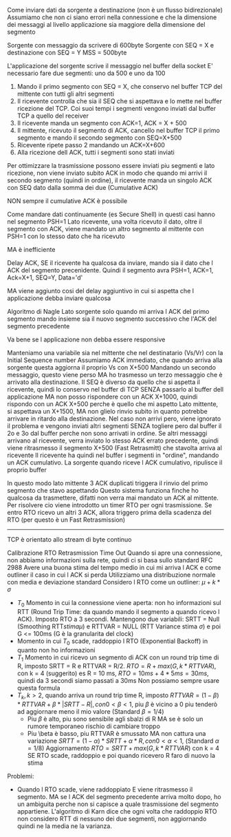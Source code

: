 Come inviare dati da sorgente a destinazione (non è un flusso bidirezionale)
Assumiamo che non ci siano errori nella connessione e che la dimensione dei messaggi al livello applicazione sia maggiore della dimensione del segmento

Sorgente con messaggio da scrivere di 600byte
Sorgente con SEQ = X e destinazione con SEQ = Y
MSS = 500byte

L'applicazione del sorgente scrive il messaggio nel buffer della socket
E' necessario fare due segmenti: uno da 500 e uno da 100

1. Mando il primo segmento con SEQ = X, che conservo nel buffer TCP del mittente con tutti gli altri segmenti
2. Il ricevente controlla che sia il SEQ che si aspettava e lo mette nel buffer ricezione del TCP. Coi suoi tempi i segmenti vengono inviati dal buffer TCP a quello del receiver
3. Il ricevente manda un segmento con ACK=1, ACK = X + 500
4. Il mittente, ricevuto il segmento di ACK, cancello nel buffer TCP il primo segmento e mando il secondo segmento con SEQ=X+500
5. Ricevente ripete passo 2 mandando un ACK=X+600
6. Alla ricezione dell ACK, tutti i segmenti sono stati inviati

Per ottimizzare la trasmissione possono essere inviati piu segmenti e lato ricezione, non viene inviato subito ACK in modo che quando mi arrivi il secondo segmento (quindi in ordine), il ricevente manda un singolo ACK con SEQ dato dalla somma dei due (Cumulative ACK)

NON sempre il cumulative ACK è possibile 


Come mandare dati continuamente (es Secure Shell)
in questi casi hanno nel segmento PSH=1
Lato ricevente, una volta ricevuto il dato, oltre il segmento con ACK, viene mandato un altro segmento al mittente con PSH=1 con lo stesso dato che ha ricevuto

MA è inefficiente

Delay ACK, SE il ricevente ha qualcosa da inviare, mando sia il dato che l ACK del segmento precenìdente.
Quindi il segmento avra PSH=1, ACK=1, Ack=X+1, SEQ=Y, Data='d'

MA viene aggiunto cosi del delay aggiuntivo in cui si aspetta che l applicazione debba inviare qualcosa


Algoritmo di Nagle
Lato sorgente solo quando mi arriva l ACK del primo segmento mando insieme sia il nuovo segmento successivo che l'ACK del segmento precedente

Va bene se l applicazione non debba essere responsive


Manteniamo una variabile sia nel mittente che nel destinatario (Vs/Vr) con la Initial Sequence number 
Assumiamo ACK immediato, che quando arriva alla sorgente questa aggiorna il proprio Vs con X+500
Mandando un secondo messaggio, questo viene perso MA ho trasmesso un terzo messaggio che è arrivato alla destinazione.
Il SEQ è diverso da quello che si aspetta il ricevente, quindi lo conservo nel buffer di TCP SENZA passarlo al buffer dell applicazione
MA non posso rispondere con un ACK X+1000, quindi rispondo con un ACK X+500 perche è quello che mi aspetto
Lato mittente, si aspettava un X+1500, MA non glielo rinvio subito in quanto potrebbe arrivare in ritardo alla destinazione. Nel caso non arrivi pero, viene ignorato il problema e vengono inviati altri segmenti SENZA togliere pero dal buffer il 2o e 3o dal buffer perche non sono arrivati in ordine. Se altri messaggi arrivano al ricevente, verra inviato lo stesso ACK errato precedente, quindi viene ritrasmesso il segmento X+500 (Fast Retrasmitt) che stavolta arriva al ricevente
Il ricevente ha quindi nel buffer i segmenti in "ordine", mandando un ACK cumulativo. La sorgente quando riceve l ACK cumulativo, ripulisce il proprio buffer 

In questo modo lato mittente 3 ACK duplicati triggera il rinvio del primo segmento che stavo aspettando
Questo sistema funziona finche ho qualcosa da trasmettere, difatti non verra mai mandato un ACK al mittente. Per risolvere cio viene introdotto un timer RTO per ogni trasmissione.
Se entro RTO ricevo un altri 3 ACK, allora triggero prima della scadenza del RTO (per questo è un Fast Retrasmission) 

---

TCP è orientato allo stream di byte continuo 


Calibrazione RTO Retrasmission Time Out 
Quando si apre una connessione, non abbiamo informazioni sulla rete, quindi ci si basa sullo standard RFC 2988
Avere una buona stima del tempo medio in cui mi arriva l ACK e come outliner il caso in cui l ACK si perda
Utilizziamo una distribuzione normale con media e deviazione standard
Considero l RTO come un outliner: $\mu + k*\sigma$

- $T_0$ Momento in cui la connessione viene aperta: non ho informazioni sul RTT (Round Trip Time: da quando mando il segmento a quando ricevo l ACK). Imposto RTO a 3 secondi. Mantengono due variabili: SRTT = Null (Smoothing RTT$stima \mu$) e RTTVAR = NULL (RTT Variance stima $\sigma$) e poi G <= 100ms (G è la granularita del clock)
- Momento in cui $T_0$ scade, raddoppio l RTO (Exponential Backoff) in quanto non ho informazioni
- $T_1$ Momento in cui ricevo un segmento di ACK con un round trip time di R, imposto SRTT = R e RTTVAR = R/2. $RTO = R + max(G, k*RTTVAR)$, con k = 4 (suggerito)
es R = 10 ms, $RTO = 10ms + 4*5ms = 30ms$, quindi da 3 secondi siamo passati a 30ms
Non possiamo sempre usare questa formula 
- $T_k, k>2$, quando arriva un round trip time R, imposto $RTTVAR = (1-\beta)*RTTVAR + \beta*|SRTT-R|, con 0<\beta<1$, piu $\beta$ è vicino a 0 piu tenderò ad aggiornare meno il mio valore (Standard $\beta=1/4$)
	- Piu $\beta$ è alto, piu sono sensibile agli sbalzi di R MA se è solo un rumore temporaneo rischio di cambiare troppo
	- Piu \beta è basso, piu RTTVAR è smussato MA non cattura una variazione
  $SRTT = (1-\alpha)*SRTT + \alpha*R, con 0<\alpha<1$, (Standard $\alpha=1/8$)
  Aggiornamento $RTO = SRTT + max(G, k*RTTVAR)$ con k = 4
  SE RTO scade, raddoppio e poi quando ricevero R faro di nuovo la stima

Problemi:
- Quando l RTO scade, viene raddoppiato E viene ritrasmesso il segmento. MA se l ACK del segmento precedente arriva molto dopo, ho un ambiguita perche non si capisce a quale trasmissione del segmento appartiene. L'algoritmo di Karn dice che ogni volta che raddoppio RTO non considero RTT di nessuno dei due segmenti, non aggiornando quindi ne la media ne la varianza.